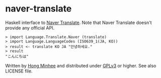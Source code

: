 naver-translate
===============

Haskell interface to [Naver Translate][1].  Note that Naver Translate doesn't
provide any official API.

    > import Language.Translate.Naver (translate)
    > import Language.LanguageCodes (ISO639_1(JA, KO))
    > result <- translate KO JA "안녕하세요."
    > result
    "こんにちは"

Written by [Hong Minhee][2] and distributed under [GPLv3][3] or higher.
See also LICENSE file.

[1]: http://translate.naver.com/
[2]: http://hongminhee.org/
[3]: http://www.gnu.org/licenses/gpl-3.0.html
